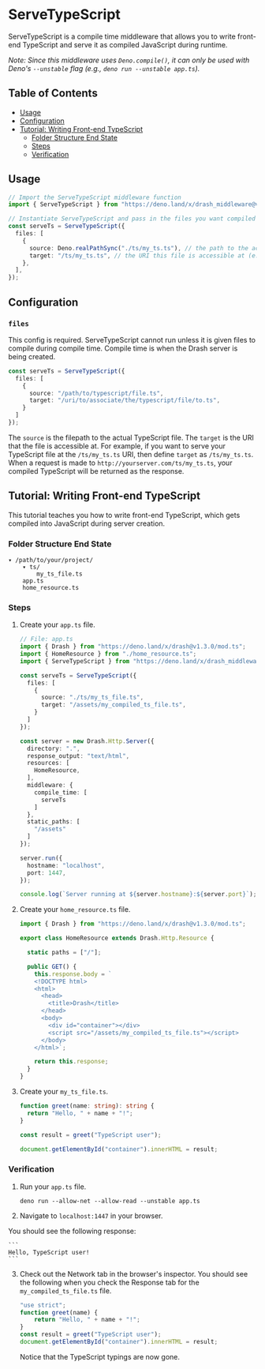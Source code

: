 # ServeTypeScript

ServeTypeScript is a compile time middleware that allows you to write front-end TypeScript and serve it as compiled JavaScript during runtime.

_Note: Since this middleware uses `Deno.compile()`, it can only be used with Deno's `--unstable` flag (e.g., `deno run --unstable app.ts`)._

## Table of Contents

* [Usage](#usage)
* [Configuration](#configuration)
* [Tutorial: Writing Front-end TypeScript](#tutorial-writing-front-end-typescript)
    * [Folder Structure End State](#folder-structure-end-state)
    * [Steps](#steps)
    * [Verification](#verification)

## Usage

```typescript
// Import the ServeTypeScript middleware function
import { ServeTypeScript } from "https://deno.land/x/drash_middleware@v0.6.1/serve_typescript/mod.ts";

// Instantiate ServeTypeScript and pass in the files you want compiled during compile time. The compiled output of these files will be used during runtime.
const serveTs = ServeTypeScript({
  files: [
    {
      source: Deno.realPathSync("./ts/my_ts.ts"), // the path to the actual TypeScript file
      target: "/ts/my_ts.ts", // the URI this file is accessible at (e.g., localhost:1447/ts/my_ts.ts)
    },
  ],
});
```

## Configuration

### `files`

This config is required. ServeTypeScript cannot run unless it is given files to compile during compile time. Compile time is when the Drash server is being created.

```typescript
const serveTs = ServeTypeScript({
  files: [
    {
      source: "/path/to/typescript/file.ts",
      target: "/uri/to/associate/the/typescript/file/to.ts",
    }
  ]
});
```

The `source` is the filepath to the actual TypeScript file. The `target` is the URI that the file is accessible at. For example, if you want to serve your TypeScript file at the `/ts/my_ts.ts` URI, then define `target` as `/ts/my_ts.ts`. When a request is made to `http://yourserver.com/ts/my_ts.ts`, your compiled TypeScript will be returned as the response.

## Tutorial: Writing Front-end TypeScript

This tutorial teaches you how to write front-end TypeScript, which gets compiled into JavaScript during server creation.

### Folder Structure End State

```
▾ /path/to/your/project/
    ▾ ts/
        my_ts_file.ts
    app.ts
    home_resource.ts
```

### Steps

1. Create your `app.ts` file.

    ```typescript
    // File: app.ts
    import { Drash } from "https://deno.land/x/drash@v1.3.0/mod.ts";
    import { HomeResource } from "./home_resource.ts";
    import { ServeTypeScript } from "https://deno.land/x/drash_middleware@v0.6.1/serve_typescript/mod.ts";

    const serveTs = ServeTypeScript({
      files: [
        {
          source: "./ts/my_ts_file.ts",
          target: "/assets/my_compiled_ts_file.ts",
        }
      ]
    });
    
    const server = new Drash.Http.Server({
      directory: ".",
      response_output: "text/html",
      resources: [
        HomeResource,
      ],
      middleware: {
        compile_time: [
          serveTs
        ]
      },
      static_paths: [
        "/assets"
      ]
    });
    
    server.run({
      hostname: "localhost",
      port: 1447,
    });
    
    console.log(`Server running at ${server.hostname}:${server.port}`);
    ```

2. Create your `home_resource.ts` file.

    ```typescript
    import { Drash } from "https://deno.land/x/drash@v1.3.0/mod.ts";

    export class HomeResource extends Drash.Http.Resource {

      static paths = ["/"];

      public GET() {
        this.response.body = `
        <!DOCTYPE html>
        <html>
          <head>
            <title>Drash</title>
          </head>
          <body>
            <div id="container"></div>
            <script src="/assets/my_compiled_ts_file.ts"></script>
          </body>
        </html>`;

        return this.response;
      }
    }
    ```

3. Create your `my_ts_file.ts`.

    ```typescript
    function greet(name: string): string {
      return "Hello, " + name + "!";
    }
    
    const result = greet("TypeScript user");
    
    document.getElementById("container").innerHTML = result;
    ```
    
### Verification

1. Run your `app.ts` file.

    ```
    deno run --allow-net --allow-read --unstable app.ts
    ```

2. Navigate to `localhost:1447` in your browser.

You should see the following response:

    ```
    Hello, TypeScript user!
    ```

3. Check out the Network tab in the browser's inspector. You should see the following when you check the Response tab for the `my_compiled_ts_file.ts` file.

    ```javascript
    "use strict";
    function greet(name) {
        return "Hello, " + name + "!";
    }
    const result = greet("TypeScript user");
    document.getElementById("container").innerHTML = result;
    ```

    Notice that the TypeScript typings are now gone.
